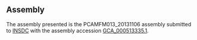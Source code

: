 

Assembly
--------

The assembly presented is the PCAMFM013\_20131106 assembly submitted to
[INSDC](http://www.insdc.org) with the assembly accession
[GCA\_000513335.1](http://www.ebi.ac.uk/ena/data/view/GCA_000513335.1).
